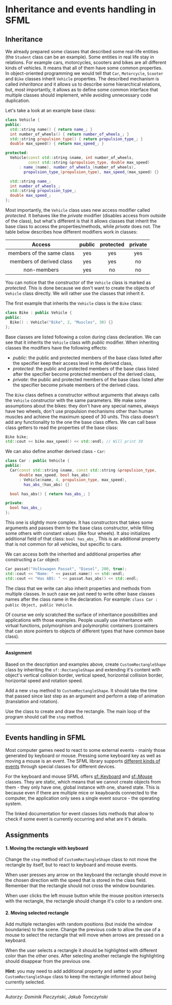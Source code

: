 Inheritance and events handling in SFML
=======================================

Inheritance
-----------
We already prepared some classes that described some real-life entities (the `Student` class can be an example). Some entities in real life stay in relations. For example cars, motorcycles, scooters and bikes are all different kinds of vehicles. It means that all of them have some common properties. In object-oriented programming we would tell that  `Car`, `Motorcycle`, `Scooter` and `Bike` classes inherit `Vehicle` properties. The described mechanism is called *inheritance* and it allows us to describe some hierarchical relations, but, most importantly, it allows as to define some common interface that multiple classes should implement, while avoiding unnecessary code duplication.

Let's take a look at an example base class:
```cpp
class Vehicle {
public:
  std::string name() { return name_; }
  int number_of_wheels() { return number_of_wheels_; }
  std::string propulsion_type() { return propulsion_type_; }
  double max_speed() { return max_speed_; }

protected:
  Vehicle(const std::string &name, int number_of_wheels,
          const std::string &propulsion_type, double max_speed)
      : name_(name), number_of_wheels_(number_of_wheels),
        propulsion_type_(propulsion_type), max_speed_(max_speed) {}

  std::string name_;
  int number_of_wheels_;
  std::string propulsion_type_;
  double max_speed_;
};
```
Most importantly, the `Vehicle` class uses new access modifier called *protected*. It behaves like the *private* modifier (disables access from outside of the class), but what's different is that it allows classes that inherit the base class to access the properties/methods, while *private* does not. The table below describes how different modifiers work in classes:

|                    Access | public | protected | private |
|:--------------------------:|:------:|:---------:|:-------:|
| members of the same class |   yes  |    yes    |   yes   |
|  members of derived class |   yes  |    yes    |    no   |
|               non-members |   yes  |     no    |    no   |

You can notice that the constructor of the `Vehicle` class is marked as *protected*. This is done because we don't want to create the objects of `Vehicle` class directly. We will rather use the classes that inherit it.

The first example that inherits the `Vehicle` class is the `Bike` class:
```cpp
class Bike : public Vehicle {
public:
  Bike() : Vehicle("Bike", 2, "Muscles", 30) {}
};
```
Base classes are listed following a colon during class declaration. We can see that it inherits the `Vehicle` class with *public* modifier. When inheriting classes the modifiers have the following effects:
* *public*: the public and protected members of the base class listed after the specifier keep their access level in the derived class,
* *protected*: the public and protected members of the base class listed after the specifier become protected members of the derived class,
* *private*: the public and protected members of the base class listed after the specifier become private members of the derived class.

The `Bike` class defines a constructor without arguments that always calls the `Vehicle` constructor with the same parameters. We make some assumptions about the bikes: they don't have any special names, always have two wheels, don't use propulsion mechanisms other than human muscles and achieve the maximum speed of 30 units. This class doesn't add any functionality to the one the base class offers. We can call base class getters to read the properties of the base class:
```cpp
Bike bike;
std::cout << bike.max_speed() << std::endl; // Will print 30
```

We can also define another derived class - `Car`:
```cpp
class Car : public Vehicle {
public:
  Car(const std::string &name, const std::string &propulsion_type,
      double max_speed, bool has_abs)
      : Vehicle(name, 4, propulsion_type, max_speed),
        has_abs_(has_abs) {}

  bool has_abs() { return has_abs_; }

private:
  bool has_abs_;
};
```
This one is slightly more complex. It has constructors that takes some arguments and passes them to the base class constructor, while filling some others with constant values (like four wheels). It also initializes additional field of that class: `bool has_abs_`. This is an additional property that is not common for all vehicles, but specific to cars.

We can access both the inherited and additional properties after constructing a `Car` object:
```cpp
Car passat("Volkswagen Passat", "Diesel", 200, true);
std::cout << "Name: " << passat.name() << std::endl;
std::cout << "Has ABS: " << passat.has_abs() << std::endl;
```

The class that we write can also inherit properties and methods from multiple classes. In such case we just need to write other base classes names after the class name in the declaration. For example: `class Car : public Object, public Vehicle`.

Of course we only scratched the surface of inheritance possibilities and applications with those examples. People usually use inheritance with virtual functions, polymorphism and polymorphic containers (containers that can store pointers to objects of different types that have common base class).

---
#### Assignment
Based on the description and examples above, create `CustomRectangleShape` class by inheriting the `sf::RectangleShape` and extending it's content with object's vertical collision border, vertical speed, horizontal collision border, horizontal speed and rotation speed.

Add a new `step` method to `CustomRectangleShape`. It should take the time that passed since last step as an argument and perform a step of animation (translation and rotation).

Use the class to create and draw the rectangle. The main loop of the program should call the `step` method.

---

Events handling in SFML
-----------------------
Most computer games need to react to some external events - mainly those generated by keyboard or mouse. Pressing some keyboard key as well as moving a mouse is an event. The SFML library supports [different kinds of events](https://www.sfml-dev.org/documentation/2.5.1/classsf_1_1Event.php) through special classes for different devices.

For the keyboard and mouse SFML offers [sf::Keyboard](https://www.sfml-dev.org/documentation/2.5.1/classsf_1_1Keyboard.php) and [sf::Mouse](https://www.sfml-dev.org/documentation/2.5.1/classsf_1_1Mouse.php) classes. They are static, which means that we cannot create objects from them - they only have one, global instance with one, shared state. This is because even if there are multiple mice or keayboards connected to the computer, the application only sees a single event source - the operating system.

The linked documentation for event classes lists methods that allow to check if some event is currently occurring and what are it's details.

Assignments
-----------
#### 1. Moving the rectangle with keyboard
Change the `step` method of `CustomRectangleShape` class to not move the rectangle by itself, but to react to keyboard and mouse events.

When user presses any arrow on the keyboard the rectangle should move in the chosen direction with the speed that is stored in the class field. Remember that the rectangle should not cross the window boundaries.

When user clicks the left mouse button while the mouse position intersects with the rectangle, the rectangle should change it's color to a random one.

#### 2. Moving selected rectangle
Add multiple rectangles with random positions (but inside the window boundaries) to the scene. Change the previous code to allow the use of a mouse to select the rectangle that will move when arrows are pressed on a keyboard.

When the user selects a rectangle it should be highlighted with different color than the other ones. After selecting another rectangle the highlighting should disappear from the previous one.

**Hint:** you may need to add additional property and setter to your `CustomRectangleShape` class to keep the rectangle informed about being currently selected.

***
Autorzy: *Dominik Pieczyński*, *Jakub Tomczyński*

